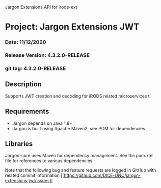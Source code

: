 
Jargon Extensions API for irods-ext


# Project: Jargon Extensions JWT
### Date: 11/12/2020
### Release Version: 4.3.2.0-RELEASE
### git tag: 4.3.2.0-RELEASE

## Description

Supports JWT creation and decoding for iRODS related microservices t

## Requirements

* Jargon depends on Java 1.8+
* Jargon is built using Apache Maven2, see POM for dependencies

## Libraries

Jargon-core uses Maven for dependency management.  See the pom.xml file for references to various dependencies.

Note that the following bug and feature requests are logged in GitHub with related commit information [[https://github.com/DICE-UNC/jargon-extensions-jwt/issues]]

